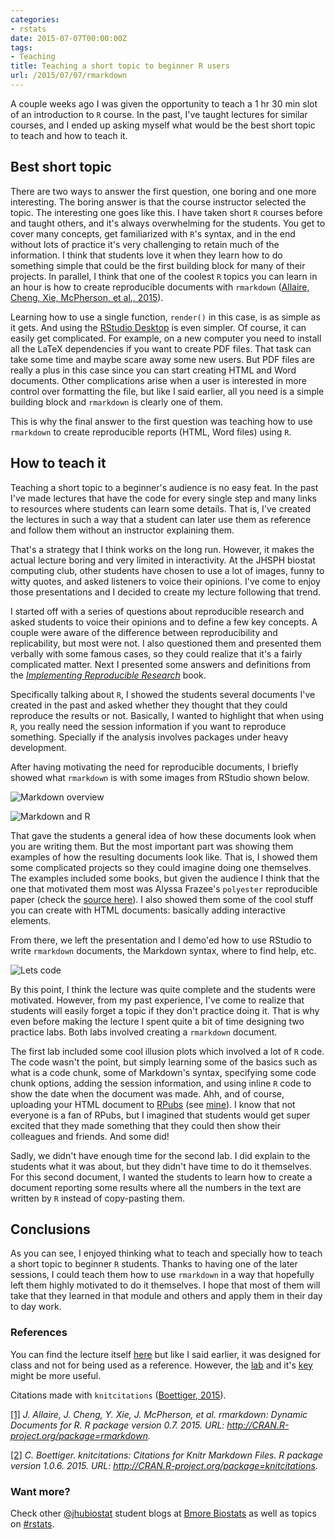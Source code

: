 ```yaml
---
categories:
- rstats
date: 2015-07-07T00:00:00Z
tags:
- Teaching
title: Teaching a short topic to beginner R users
url: /2015/07/07/rmarkdown
---
```











A couple weeks ago I was given the opportunity to teach a 1 hr 30 min slot of an introduction to `R` course. In the past, I've taught lectures for similar courses, and I ended up asking myself what would be the best short topic to teach and how to teach it.

## Best short topic

There are two ways to answer the first question, one boring and one more interesting. The boring answer is that the course instructor selected the topic. The interesting one goes like this. I have taken short `R` courses before and taught others, and it's always overwhelming for the students. You get to cover many concepts, get familiarized with `R`'s syntax, and in the end without lots of practice it's very challenging to retain much of the information. I think that students love it when they learn how to do something simple that could be the first building block for many of their projects. In parallel, I think that one of the coolest `R` topics you can learn in an hour is how to create reproducible documents with `rmarkdown` <a id='cite-rmarkdown'></a>(<a href='http://CRAN.R-project.org/package=rmarkdown'>Allaire, Cheng, Xie, McPherson, et al., 2015</a>). 

Learning how to use a single function, `render()` in this case, is as simple as it gets. And using the [RStudio Desktop](http://www.rstudio.com/products/rstudio/#Desktop) is even simpler. Of course, it can easily get complicated. For example, on a new computer you need to install all the LaTeX dependencies if you want to create PDF files. That task can take some time and maybe scare away some new users. But PDF files are really a plus in this case since you can start creating HTML and Word documents. Other complications arise when a user is interested in more control over formatting the file, but like I said earlier, all you need is a simple building block and `rmarkdown` is clearly one of them. 

This is why the final answer to the first question was teaching how to use `rmarkdown` to create reproducible reports (HTML, Word files) using `R`.



## How to teach it

Teaching a short topic to a beginner's audience is no easy feat. In the past I've made lectures that have the code for every single step and many links to resources where students can learn some details. That is, I've created the lectures in such a way that a student can later use them as reference and follow them without an instructor explaining them. 

That's a strategy that I think works on the long run. However, it makes the actual lecture boring and very limited in interactivity. At the JHSPH biostat computing club, other students have chosen to use a lot of images, funny to witty quotes, and asked listeners to voice their opinions. I've come to enjoy those presentations and I decided to create my lecture following that trend.

I started off with a series of questions about reproducible research and asked students to voice their opinions and to define a few key concepts. A couple were aware of the difference between reproducibility and replicability, but most were not. I also questioned them and presented them verbally with some famous cases, so they could realize that it's a fairly complicated matter. Next I presented some answers and definitions from the [_Implementing Reproducible Research_](https://osf.io/s9tya/wiki/home/) book. 

Specifically talking about `R`, I showed the students several documents I've created in the past and asked whether they thought that they could reproduce the results or not. Basically, I wanted to highlight that when using `R`, you really need the session information if you want to reproduce something. Specially if the analysis involves packages under heavy development.

After having motivating the need for reproducible documents, I briefly showed what `rmarkdown` is with some images from RStudio shown below. 

![Markdown overview](http://rmarkdown.rstudio.com/images/markdownOverview.png)

![Markdown and R](http://rmarkdown.rstudio.com/images/markdownChunk.png)

That gave the students a general idea of how these documents look when you are writing them. But the most important part was showing them examples of how the resulting documents look like. That is, I showed them some complicated projects so they could imagine doing one themselves. The examples included some books, but given the audience I think that the one that motivated them most was Alyssa Frazee's `polyester` reproducible paper (check the [source here](https://github.com/leekgroup/polyester_code/blob/master/polyester_manuscript.Rmd)). I also showed them some of the cool stuff you can create with HTML documents: basically adding interactive elements.

From there, we left the presentation and I demo'ed how to use RStudio to write `rmarkdown` documents, the Markdown syntax, where to find help, etc.

![Lets code](http://dgdc5.digitalgameslearning.org/dgdc_5th/wp-content/uploads/lc.png)


By this point, I think the lecture was quite complete and the students were motivated. However, from my past experience, I've come to realize that students will easily forget a topic if they don't practice doing it. That is why even before making the lecture I spent quite a bit of time designing two practice labs. Both labs involved creating a `rmarkdown` document. 

The first lab included some cool illusion plots which involved a lot of `R` code. The code wasn't the point, but simply learning some of the basics such as what is a code chunk, some of Markdown's syntax, specifying some code chunk options, adding the session information, and using inline `R` code to show the date when the document was made. Ahh, and of course, uploading your HTML document to [RPubs](http://rpubs.com/) (see [mine](http://rpubs.com/lcollado/illussion2015)). I know that not everyone is a fan of RPubs, but I imagined that students would get super excited that they made something that they could then show their colleagues and friends. And some did! 

Sadly, we didn't have enough time for the second lab. I did explain to the students what it was about, but they didn't have time to do it themselves. For this second document, I wanted the students to learn how to create a document reporting some results where all the numbers in the text are written by `R` instead of copy-pasting them.

## Conclusions

As you can see, I enjoyed thinking what to teach and specially how to teach a short topic to beginner `R` students. Thanks to having one of the later sessions, I could teach them how to use `rmarkdown` in a way that hopefully left them highly motivated to do it themselves. I hope that most of them will take that they learned in that module and others and apply them in their day to day work.

### References

You can find the lecture itself [here](http://www.aejaffe.com/summerR_2015/modules/module12.html) but like I said earlier, it was designed for class and not for being used as a reference. However, the [lab](http://www.aejaffe.com/summerR_2015/labs/module12_lab.R) and it's [key](http://www.aejaffe.com/summerR_2015/labs/mapping_module_labkey.R) might be more useful.


Citations made with `knitcitations` <a id='cite-knitcitations'></a>(<a href='http://CRAN.R-project.org/package=knitcitations'>Boettiger, 2015</a>).


<p><a id='bib-rmarkdown'></a><a href="#cite-rmarkdown">[1]</a><cite>
J. Allaire, J. Cheng, Y. Xie, J. McPherson, et al.
<em>rmarkdown: Dynamic Documents for R</em>.
R package version 0.7.
2015.
URL: <a href="http://CRAN.R-project.org/package=rmarkdown">http://CRAN.R-project.org/package=rmarkdown</a>.</cite></p>

<p><a id='bib-knitcitations'></a><a href="#cite-knitcitations">[2]</a><cite>
C. Boettiger.
<em>knitcitations: Citations for Knitr Markdown Files</em>.
R package version 1.0.6.
2015.
URL: <a href="http://CRAN.R-project.org/package=knitcitations">http://CRAN.R-project.org/package=knitcitations</a>.</cite></p>




### Want more?

Check other [@jhubiostat](https://twitter.com/jhubiostat) student blogs at [Bmore Biostats](http://bmorebiostat.com/) as well as topics on [#rstats](https://twitter.com/search?q=%23rstats).
